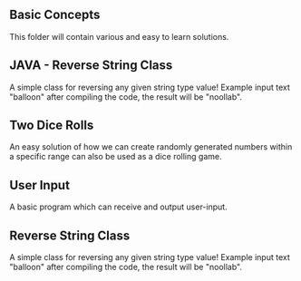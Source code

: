 Basic Concepts
----
This folder will contain various and easy to learn solutions.


JAVA - Reverse String Class
---
 A simple class for reversing any given string type value!
Example input text "balloon" after compiling the code, the result will be "noollab".



Two Dice Rolls
---
 An easy solution of how we can create randomly generated numbers within a specific range
 can also be used as a dice rolling game.



User Input
---
 A basic program which can receive and output user-input.


Reverse String Class
---
 A simple class for reversing any given string type value!
Example input text "balloon" after compiling the code, the result will be "noollab".
